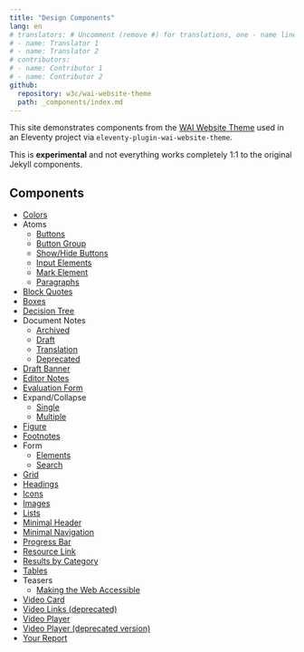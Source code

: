 ```yaml
---
title: "Design Components"
lang: en
# translators: # Uncomment (remove #) for translations, one - name line per translator.
# - name: Translator 1
# - name: Translator 2
# contributors:
# - name: Contributor 1
# - name: Contributor 2
github:
  repository: w3c/wai-website-theme
  path: _components/index.md
---
```


This site demonstrates components from the [WAI Website Theme](https://github.com/w3c/wai-website-theme)
used in an Eleventy project via `eleventy-plugin-wai-website-theme`.

This is **experimental** and not everything works completely 1:1 to the original Jekyll components.

## Components

- [Colors](components/colors/)
- Atoms
  - [Buttons](components/atoms/buttons/)
  - [Button Group](components/atoms/button-group/)
  - [Show/Hide Buttons](components/atoms/show-hide-buttons/)
  - [Input Elements](components/atoms/input/)
  - [Mark Element](components/atoms/mark/)
  - [Paragraphs](components/atoms/p/)
- [Block Quotes](components/blockquotes/)
- [Boxes](components/boxes/)
- [Decision Tree](components/decision-tree/)
- Document Notes
  - [Archived](components/document-notes/archived/)
  - [Draft](components/document-notes/draft/)
  - [Translation](components/document-notes/translation/)
  - [Deprecated](components/document-notes/deprecated/)
- [Draft Banner](components/draft-banner/)
- [Editor Notes](components/editor-notes/)
- [Evaluation Form](components/evaluation-form/)
- Expand/Collapse
  - [Single](components/excol/single/)
  - [Multiple](components/excol/multiple/)
- [Figure](components/figure/)
- [Footnotes](components/footnotes/)
- Form
  - [Elements](components/form/elements/)
  - [Search](components/form/search/)
- [Grid](components/grid/)
- [Headings](components/headings/)
- [Icons](components/icons/)
- [Images](components/images/)
- [Lists](components/lists/)
- [Minimal Header](components/minimal-header/)
- [Minimal Navigation](components/minimal-navigation/)
- [Progress Bar](components/progress-bar/)
- [Resource Link](components/resource-link/)
- [Results by Category](components/results-by-category/)
- [Tables](components/tables/)
- Teasers
  - [Making the Web Accessible](components/teasers/mwa/)
- [Video Card](components/video-card/)
- [Video Links (deprecated)](components/video-links/)
- [Video Player](components/video-player-data/)
- [Video Player (deprecated version)](components/video-player/)
- [Your Report](components/your-report/)
